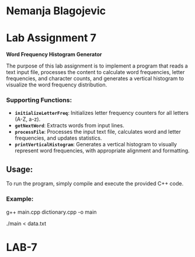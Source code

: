 # Nemanja Blagojevic  
# Lab Assignment 7  
**Word Frequency Histogram Generator**  

The purpose of this lab assignment is to implement a program that reads a text input file, processes the content to calculate word frequencies, letter frequencies, and character counts, and generates a vertical histogram to visualize the word frequency distribution.


### Supporting Functions:
- **`initializeLetterFreq`**: Initializes letter frequency counters for all letters (A-Z, a-z).
- **`getNextWord`**: Extracts words from input lines.
- **`processFile`**: Processes the input text file, calculates word and letter frequencies, and updates statistics.
- **`printVerticalHistogram`**: Generates a vertical histogram to visually represent word frequencies, with appropriate alignment and formatting.



## Usage:

To run the program, simply compile and execute the provided C++ code.

### Example:

g++ main.cpp dictionary.cpp -o main


./main < data.txt

















# LAB-7
